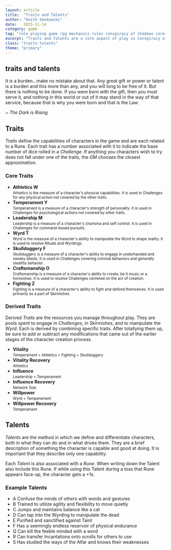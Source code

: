```yaml
---
layout: article
title:  "Traits and Talents"
author: "Keith Senkowski"
date:   2015-11-14 
category: game
tag: "role playing game rpg mechanics rules conspiracy of shadows core basics rules traits talents futhark"
excerpt: "Traits and Talents are a core aspect of play in Conspiracy of Shadows. They provide the building blocks for bringing your characters to life."
class: "traits-talents"
theme: "primary"
---
```

<section class="header">
	<div class="content">
	<aside class="span-3 col empty"></aside>
	<div class="span-6 col">
		<h1>traits and talents</h1>
		<p>It is a burden...make no mistake about that. Any great gift or power or talent is a burden and this more than any, and you will long to be free of it. But there is nothing to be done. If you were born with the gift, then you must serve it, and nothing in this world or out of it may stand in the way of that service, because that is why you were born and that is the Law.</p>
		<p class="text-right"><em>~ The Dark is Rising</em></p>
	</div>
	<aside class="span-3 col empty"></aside>	
	</div>
</section>
<section class="continued">
	<div class="content">
		<div class="span-3 col empty"></div>
		<div class="span-6 col">
			<h2>Traits</h2>
		</div>
		<div class="span-3 col empty"></div>
	</div>
	<div class="content">
	<div class="span-3 col empty"></div>
	<div class="span-6 col">
		<p><em>Traits</em> define the capabilities of characters in the game and are each related to a Rune. Each trait has a number associated with it to indicate the base number of dice rolled in a <em>Challenge</em>. If anything you characters wish to try does not fall under one of the traits, the <em>GM</em> chooses the closest approximation.</p>
		<h3>Core Traits</h3>
			<ul class="spaced-list unstyled">
				<li><strong>Athletics <span class="futhark">W</span></strong><br><small>Athletics is the measure of a character's physical capabilities. It is used in Challenges for any physical action not covered by the other traits.</small></li>
				<li><strong>Temperament <span class="futhark">Y</span></strong><br><small>Temperament is a measure of a character's strength of personality. It is used in Challenges for psychological actions not covered by other traits.</small></li>
				<li><strong>Leadership <span class="futhark">M</span></strong><br><small>Leadership is a measure of a character's charisma and self control. It is used in Challenges for command-based pursuits.</small></li>
				<li><strong>Wyrd <span class="futhark">T</span></strong><br><small>Wyrd is the measure of a character's ability to manipulate the Wyrd to shape reality. It is used to resolve Rituals and Wyrdings.</small></li>
					<li><strong>Skullduggery <span class="futhark">F</span></strong><br><small>Skullduggery is a measure of a character's ability to engage in underhanded and sneaky deeds. It is used in Challenges covering criminal behaviors and generally stealthy behavior.</small></li>
					<li><strong>Craftsmanship <span class="futhark">O</span></strong><br><small>Craftsmanship is a measure of a character's ability to create, be it music or a horseshoe. It is used to resolve Challenges centered on the act of creation.</small></li>
					<li><strong>Fighting <span class="futhark">Z</span></strong><br><small>Fighting is a measure of a character's ability to fight and defend themselves. It is used primarily as a part of Skirmishes.</small></li>
			</ul>
		<h3>Derived Traits</h3>
		<p class="first">Derived <em>Traits</em> are the resources you manage throughout play. They are pools spent to engage in <em>Challenges</em>, in <em>Skirmishes</em>, and to manipulate the <em>Wyrd</em>. Each is derived by combining specific traits. After totallying them up, be sure to add or subtract any modifications that came out of the earlier stages of the character creation process.</p>
		<ul class="spaced-list unstyled">
			<li><strong>Vitality</strong><br><small>Temperament + Athletics + Fighting + Skullduggery</small></li>
			<li><strong>Vitality Recovery</strong><br><small>Athletics</small></li>
			<li><strong>Influence</strong><br><small>Leadership + Temperament</small></li>
			<li><strong>Influence Recovery</strong><br><small>Network Size</small></li>
			<li><strong>Willpower</strong><br><small>Wyrd + Temperament</small></li>
			<li><strong>Willpower Recovery</strong><br><small>Temperament</small></li>
		</ul>					
	</div>
	<div class="span-3 col empty"></div>	
	</div>
</section>
<section class="continued">
	<div class="content">
		<div class="span-3 col empty"></div>
		<div class="span-6 col">
			<h2>Talents</h2>
		</div>
		<div class="span-3 col empty"></div>
	</div>
	<div class="content">
	<div class="span-3 col empty"></div>
	<div class="span-6 col">
		<p><em>Talents</em> are the method in which we define and differentiate characters, both in what they can do and in what drives them. They are a brief description of something the character is capable and good at doing. It is important that they describe only one capability.</p>
		<p>Each <em>Talent</em> is also associated with a <em>Rune</em>. When writing down the Talent also include this Rune. If while using this Talent during a toss that Rune appears face-up, the character gets a +1s.</p>		
		<h3>Example Talents</h3>
		<div class="clearfix">
		<ul class="spaced-list">
			<li><span class="futhark">A</span> Confuse the minds of others with words and gestures</li>
			<li><span class="futhark">B</span> Trained to utilize agility and flexibility to move quietly</li>
			<li><span class="futhark">C</span> Jumps and maintains balance like a cat</li>
			<li><span class="futhark">D</span> Can tap into the Wyrding to manipulate the dead</li>
			<li><span class="futhark">E</span> Purified and sanctified against Taint</li>
			<li><span class="futhark">F</span> Has a seemingly endless reservoir of physical endurance</li>
			<li><span class="futhark">Q</span> Can kill the feeble minded with a word</li>
			<li><span class="futhark">R</span> Can transfer Incantations onto scrolls for others to use</li>
			<li><span class="futhark">S</span> Has studied the ways of the Alfar and knows their weaknesses</li>
		</ul>
	</div>
	<div class="span-3 col empty"></div>	
	</div>
</section>

